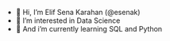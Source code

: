 - 👋 Hi, I’m Elif Sena Karahan (@esenak)
- 👀 I’m interested in Data Science
- 🌱 And i’m currently learning SQL and Python
